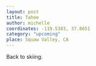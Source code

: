 ```yaml
---
layout: post
title: Tahoe
author: michelle
coordinates: -119.5383, 37.8651
category: "upcoming"
place: Squaw Valley, CA
---
```


Back to skiing.